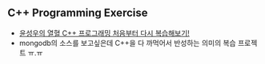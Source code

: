 ## C++ Programming Exercise
* [윤성우의 열혈 C++ 프로그래밍 처음부터 다시 복습해보기!](http://www.yes24.com/Product/Goods/3816661)
* mongodb의 소스를 보고싶은데 C++을 다 까먹어서 반성하는 의미의 복습 프로젝트 ㅠ.ㅠ

